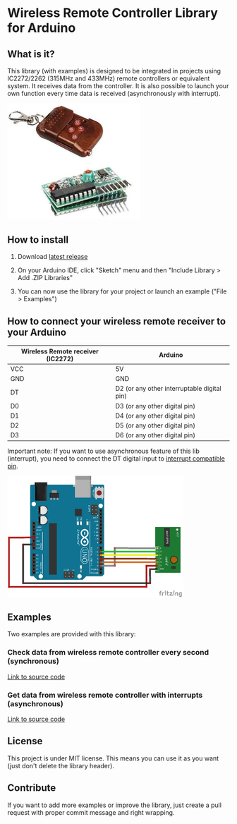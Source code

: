 # Wireless Remote Controller Library for Arduino

## What is it?

This library (with examples) is designed to be integrated in projects using IC2272/2262 (315MHz and 433MHz) remote controllers or equivalent system.
It receives data from the controller. It is also possible to launch your own function every time data is received (asynchronously with interrupt).

<img src="device.jpg" width="300">


## How to install

1) Download <a target="_blank" href="https://github.com/QuentinCG/Arduino-Wireless-Remote-Controller-Library/releases/download/1.0.0/WirelessRemoteController_v1_0_0.zip">latest release</a>

2) On your Arduino IDE, click "Sketch" menu and then "Include Library > Add .ZIP Libraries"

3) You can now use the library for your project or launch an example ("File > Examples")


## How to connect your wireless remote receiver to your Arduino

Wireless Remote receiver (IC2272) | Arduino
-------- |  --------
VCC      | 5V
GND      | GND
DT       | D2 (or any other interruptable digital pin)
D0       | D3 (or any other digital pin)
D1       | D4 (or any other digital pin)
D2       | D5 (or any other digital pin)
D3       | D6 (or any other digital pin)

Important note: If you want to use asynchronous feature of this lib (interrupt), you need to connect the DT digital input to <a target="_blank" href="https://www.arduino.cc/en/Reference/AttachInterrupt">interrupt compatible pin</a>.


<img src="schematics.png" width="400">

## Examples

Two examples are provided with this library:

### Check data from wireless remote controller every second (synchronous)

<a target="_blank" href="https://github.com/QuentinCG/Arduino-Wireless-Remote-Controller-Library/blob/master/WirelessRemoteController/examples/BasicRemoteControl/BasicRemoteControl.ino">Link to source code</a>

### Get data from wireless remote controller with interrupts (asynchronous)

<a target="_blank" href="https://github.com/QuentinCG/Arduino-Wireless-Remote-Controller-Library/blob/master/WirelessRemoteController/examples/RemoteControlWithInterrupt/RemoteControlWithInterrupt.ino">Link to source code</a>


## License

This project is under MIT license. This means you can use it as you want (just don't delete the library header).


## Contribute

If you want to add more examples or improve the library, just create a pull request with proper commit message and right wrapping.
